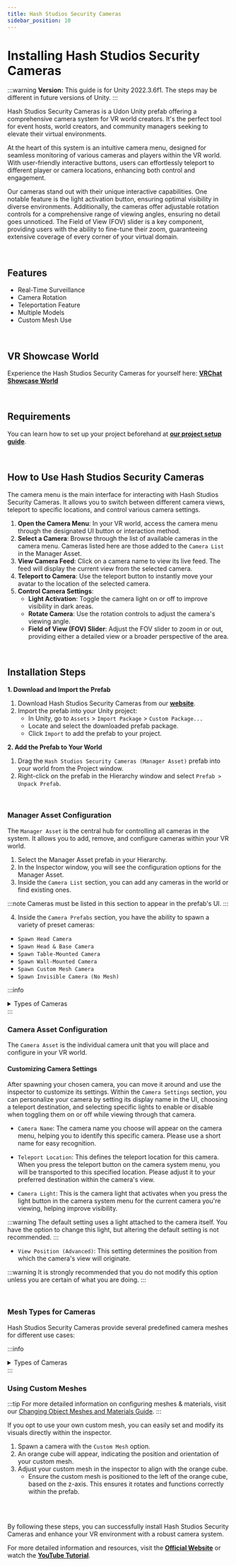 ```yaml
---
title: Hash Studios Security Cameras
sidebar_position: 10
---
```


# Installing Hash Studios Security Cameras

:::warning
**Version:** This guide is for Unity 2022.3.6f1. The steps may be different in future versions of Unity.
:::

Hash Studios Security Cameras is a Udon Unity prefab offering a comprehensive camera system for VR world creators. It's the perfect tool for event hosts, world creators, and community managers seeking to elevate their virtual environments.

At the heart of this system is an intuitive camera menu, designed for seamless monitoring of various cameras and players within the VR world. With user-friendly interactive buttons, users can effortlessly teleport to different player or camera locations, enhancing both control and engagement.

Our cameras stand out with their unique interactive capabilities. One notable feature is the light activation button, ensuring optimal visibility in diverse environments. Additionally, the cameras offer adjustable rotation controls for a comprehensive range of viewing angles, ensuring no detail goes unnoticed. The Field of View (FOV) slider is a key component, providing users with the ability to fine-tune their zoom, guaranteeing extensive coverage of every corner of your virtual domain.

<br/>

## Features

- Real-Time Surveillance
- Camera Rotation
- Teleportation Feature
- Multiple Models
- Custom Mesh Use

<br/>

## VR Showcase World

Experience the Hash Studios Security Cameras for yourself here: **[VRChat Showcase World](https://vrchat.com/home/world/wrld_53c61ff4-fcc3-439e-994c-7d403ee93700)**

<br/>

## Requirements

You can learn how to set up your project beforehand at **[our project setup guide](/docs/general-concepts/settingupudon)**.

<br/>

## How to Use Hash Studios Security Cameras

The camera menu is the main interface for interacting with Hash Studios Security Cameras. It allows you to switch between different camera views, teleport to specific locations, and control various camera settings.

1. **Open the Camera Menu**: In your VR world, access the camera menu through the designated UI button or interaction method.
2. **Select a Camera**: Browse through the list of available cameras in the camera menu. Cameras listed here are those added to the `Camera List` in the Manager Asset.
3. **View Camera Feed**: Click on a camera name to view its live feed. The feed will display the current view from the selected camera.
4. **Teleport to Camera**: Use the teleport button to instantly move your avatar to the location of the selected camera.
5. **Control Camera Settings**:
   - **Light Activation**: Toggle the camera light on or off to improve visibility in dark areas.
   - **Rotate Camera**: Use the rotation controls to adjust the camera's viewing angle.
   - **Field of View (FOV) Slider**: Adjust the FOV slider to zoom in or out, providing either a detailed view or a broader perspective of the area.

<br/>

## Installation Steps

**1. Download and Import the Prefab**

1. Download Hash Studios Security Cameras from our **[website](https://hashstudiosllc.com/hashstudiossecuritycameras)**.
2. Import the prefab into your Unity project:
   - In Unity, go to `Assets` > `Import Package` > `Custom Package...`
   - Locate and select the downloaded prefab package.
   - Click `Import` to add the prefab to your project.

**2. Add the Prefab to Your World**

1. Drag the `Hash Studios Security Cameras (Manager Asset)` prefab into your world from the Project window.
2. Right-click on the prefab in the Hierarchy window and select `Prefab > Unpack Prefab`.

<br/>

### Manager Asset Configuration

The `Manager Asset` is the central hub for controlling all cameras in the system. It allows you to add, remove, and configure cameras within your VR world.

1. Select the Manager Asset prefab in your Hierarchy.
2. In the Inspector window, you will see the configuration options for the Manager Asset.
3. Inside the `Camera List` section, you can add any cameras in the world or find existing ones.

:::note
Cameras must be listed in this section to appear in the prefab's UI.
:::

4. Inside the `Camera Prefabs` section, you have the ability to spawn a variety of preset cameras:
- `Spawn Head Camera`
- `Spawn Head & Base Camera`
- `Spawn Table-Mounted Camera`
- `Spawn Wall-Mounted Camera`
- `Spawn Custom Mesh Camera`
- `Spawn Invisible Camera (No Mesh)`

:::info
<details>
<summary>Types of Cameras</summary>
- `Head Camera`: A basic camera that can be placed anywhere.
- `Head & Base Camera`: A camera with a base for more stable placement.
- `Table-Mounted Camera`: A camera with a long-ground-mounted base, ideal for placing on flat surfaces like tables.
- `Wall-Mounted Camera`: A camera with a long-side-mounted base, perfect for mounting on walls for a higher viewpoint.
- `Invisible (No Mesh)`: A camera with no visible mesh, useful for hidden surveillance.
</details>
:::

<br/>

### Camera Asset Configuration

The `Camera Asset` is the individual camera unit that you will place and configure in your VR world.

#### Customizing Camera Settings

After spawning your chosen camera, you can move it around and use the inspector to customize its settings. Within the `Camera Settings` section, you can personalize your camera by setting its display name in the UI, choosing a teleport destination, and selecting specific lights to enable or disable when toggling them on or off while viewing through that camera.

- `Camera Name`: The camera name you choose will appear on the camera menu, helping you to identify this specific camera. Please use a short name for easy recognition.

- `Teleport Location`: This defines the teleport location for this camera. When you press the teleport button on the camera system menu, you will be transported to this specified location. Please adjust it to your preferred destination within the camera's view.

- `Camera Light`: This is the camera light that activates when you press the light button in the camera system menu for the current camera you're viewing, helping improve visibility.

:::warning
The default setting uses a light attached to the camera itself. You have the option to change this light, but altering the default setting is not recommended.
:::

- `View Position (Advanced)`: This setting determines the position from which the camera's view will originate.

:::warning
It is strongly recommended that you do not modify this option unless you are certain of what you are doing.
:::

<br/>

### Mesh Types for Cameras

Hash Studios Security Cameras provide several predefined camera meshes for different use cases:

:::info
<details>
<summary>Types of Cameras</summary>
- `Head Camera`: A basic camera that can be placed anywhere.
- `Head & Base Camera`: A camera with a base for more stable placement.
- `Table-Mounted Camera`: A camera with a long-ground-mounted base, ideal for placing on flat surfaces like tables.
- `Wall-Mounted Camera`: A camera with a long-side-mounted base, perfect for mounting on walls for a higher viewpoint.
- `Invisible (No Mesh)`: A camera with no visible mesh, useful for hidden surveillance.
</details>
:::

<br/>

### Using Custom Meshes

:::tip
For more detailed information on configuring meshes & materials, visit our [Changing Object Meshes and Materials Guide](/DevelopmentDocumentation/docs/general-concepts/objectmeshesandmaterials/).
:::

If you opt to use your own custom mesh, you can easily set and modify its visuals directly within the inspector.

1. Spawn a camera with the `Custom Mesh` option.
2. An orange cube will appear, indicating the position and orientation of your custom mesh.
3. Adjust your custom mesh in the inspector to align with the orange cube.
   - Ensure the custom mesh is positioned to the left of the orange cube, based on the z-axis. This ensures it rotates and functions correctly within the prefab.

<br/><br/>

By following these steps, you can successfully install Hash Studios Security Cameras and enhance your VR environment with a robust camera system.

For more detailed information and resources, visit the **[Official Website](https://hashstudiosllc.com/hashstudiossecuritycameras)** or watch the **[YouTube Tutorial](https://www.youtube.com/watch?v=saoxye1qoZk)**.
